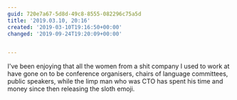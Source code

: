 ```yaml
---
guid: 720e7a67-5d8d-49c8-8555-082296c75a5d
title: '2019.03.10, 20:16'
created: '2019-03-10T19:16:50+00:00'
changed: '2019-09-24T19:20:09+00:00'


---
```


I've been enjoying that all the women from a shit company I used to work at have gone on to be conference organisers, chairs of language committees, public speakers, while the limp man who was CTO has spent his time and money since then releasing the sloth emoji.
